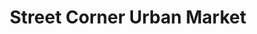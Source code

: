 ---
title: "Street Corner Urban Market"
url: /merced/street-corner-urban-market/
shop: convenience
---